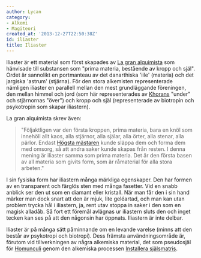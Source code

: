 ```yaml
---
author: Lycan
category:
- Alkemi
- Magiteori
created_at: '2013-12-27T22:50:38Z'
id: iliaster
title: Iliaster
---
```

Iliaster är ett material som först skapades av [La gran alquimista] som hänvisade till substansen som "prima materia, bestående av kropp och själ". Ordet är sannolikt en portmanteau av det danarthiska 'iile' (materia) och det jargiska 'astrum' (stjärna). För den stora alkemisten representerade nämligen iliaster en parallell mellan den mest grundläggande föreningen, den mellan himmel och jord (som här representerades av [Khorans] "under" och stjärnornas "över") och kropp och själ (representerade av biotropin och psykotropin som skapar iliastern).

La gran alquimista skrev även:

> "Följaktligen var den första kroppen, prima materia, bara en knöl som innehöll allt kaos, alla stjärnor, alla själar, alla örter, alla stenar, alla pärlor. Endast [Högsta mästaren] kunde släppa dem och forma dem med omsorg, så att andra saker kunde skapas från resten. I denna mening är iliaster samma som prima materia. Det är den första basen av all materia som givits form, som är råmaterial för alla stora arbeten."

I sin fysiska form har iliastern många märkliga egenskaper. Den har formen av en transparent och färglös sten med många fasetter. Vid en snabb anblick ser den ut som en diamant eller kristall. När man får den i sin hand märker man dock snart att den är mjuk, lite geléartad, och man kan utan problem trycka hål i iliastern, ja, rent utav stoppa in saker i den som en magisk alladåb. Så fort ett föremål avlägnas ur iliastern sluts den och inget tecken kan ses på att den någonsin har öppnats. Iliastern är inte delbar.

Iliaster är på många sätt påminnande om en levande varelse (minns att den består av psykotropi och biotropi). Dess främsta användningsområde är, förutom vid tillverkningen av några alkemiska material, det som pseudosjäl för [Homunculi] genom den alkemiska processen [Installera själsmatris].

  [La gran alquimista]: La_gran_alquimista
  [Khorans]: Khoran
  [Högsta mästaren]: Högsta_mästaren
  [Homunculi]: Homunculi
  [Installera själsmatris]: Installera_själsmatris